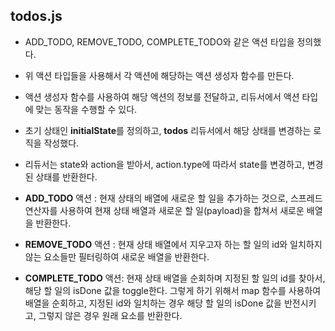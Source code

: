 ## todos.js

- ADD_TODO, REMOVE_TODO, COMPLETE_TODO와 같은 액션 타입을 정의했다.
- 위 액션 타입들을 사용해서 각 액션에 해당하는 액션 생성자 함수를 만든다.
- 액션 생성자 함수를 사용하여 해당 액션의 정보를 전달하고, 리듀서에서 액션 타입에 맞는 동작을 수행할 수 있다.

- 초기 상태인 **initialState**를 정의하고, **todos** 리듀서에서 해당 상태를 변경하는 로직을 작성했다.
- 리듀서는 state와 action을 받아서, action.type에 따라서 state를 변경하고, 변경된 상태를 반환한다.
- **ADD_TODO** 액션 : 현재 상태의 배열에 새로운 할 일을 추가하는 것으로, 스프레드 연산자를 사용하여 현재 상태 배열과 새로운 할 일(payload)을 합쳐서 새로운 배열을 반환한다.
- **REMOVE_TODO** 액션 : 현재 상태 배열에서 지우고자 하는 할 일의 id와 일치하지 않는 요소들만 필터링하여 새로운 배열을 반환한다.
- **COMPLETE_TODO** 액션: 현재 상태 배열을 순회하며 지정된 할 일의 id를 찾아서, 해당 할 일의 isDone 값을 toggle한다. 그렇게 하기 위해서 map 함수를 사용하여 배열을 순회하고, 지정된 id와 일치하는 경우 해당 할 일의 isDone 값을 반전시키고, 그렇지 않은 경우 원래 요소를 반환한다.
